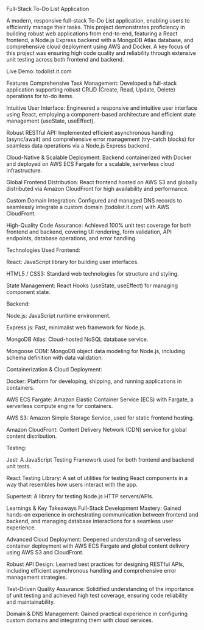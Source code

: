 Full-Stack To-Do List Application

A modern, responsive full-stack To-Do List application, enabling users to efficiently manage their tasks. This project demonstrates proficiency in building robust web applications from end-to-end, featuring a React frontend, a Node.js Express backend with a MongoDB Atlas database, and comprehensive cloud deployment using AWS and Docker. A key focus of this project was ensuring high code quality and reliability through extensive unit testing across both frontend and backend.

Live Demo:
todolist.it.com

Features
Comprehensive Task Management: Developed a full-stack application supporting robust CRUD (Create, Read, Update, Delete) operations for to-do items.

Intuitive User Interface: Engineered a responsive and intuitive user interface using React, employing a component-based architecture and efficient state management (useState, useEffect).

Robust RESTful API: Implemented efficient asynchronous handling (async/await) and comprehensive error management (try-catch blocks) for seamless data operations via a Node.js Express backend.

Cloud-Native & Scalable Deployment: Backend containerized with Docker and deployed on AWS ECS Fargate for a scalable, serverless cloud infrastructure.

Global Frontend Distribution: React frontend hosted on AWS S3 and globally distributed via Amazon CloudFront for high availability and performance.

Custom Domain Integration: Configured and managed DNS records to seamlessly integrate a custom domain (todolist.it.com) with AWS CloudFront.

High-Quality Code Assurance: Achieved 100% unit test coverage for both frontend and backend, covering UI rendering, form validation, API endpoints, database operations, and error handling.

Technologies Used
Frontend:

React: JavaScript library for building user interfaces.

HTML5 / CSS3: Standard web technologies for structure and styling.

State Management: React Hooks (useState, useEffect) for managing component state.

Backend:

Node.js: JavaScript runtime environment.

Express.js: Fast, minimalist web framework for Node.js.

MongoDB Atlas: Cloud-hosted NoSQL database service.

Mongoose ODM: MongoDB object data modeling for Node.js, including schema definition with data validation.

Containerization & Cloud Deployment:

Docker: Platform for developing, shipping, and running applications in containers.

AWS ECS Fargate: Amazon Elastic Container Service (ECS) with Fargate, a serverless compute engine for containers.

AWS S3: Amazon Simple Storage Service, used for static frontend hosting.

Amazon CloudFront: Content Delivery Network (CDN) service for global content distribution.

Testing:

Jest: A JavaScript Testing Framework used for both frontend and backend unit tests.

React Testing Library: A set of utilities for testing React components in a way that resembles how users interact with the app.

Supertest: A library for testing Node.js HTTP servers/APIs.

Learnings & Key Takeaways
Full-Stack Development Mastery: Gained hands-on experience in orchestrating communication between frontend and backend, and managing database interactions for a seamless user experience.

Advanced Cloud Deployment: Deepened understanding of serverless container deployment with AWS ECS Fargate and global content delivery using AWS S3 and CloudFront.

Robust API Design: Learned best practices for designing RESTful APIs, including efficient asynchronous handling and comprehensive error management strategies.

Test-Driven Quality Assurance: Solidified understanding of the importance of unit testing and achieved high test coverage, ensuring code reliability and maintainability.

Domain & DNS Management: Gained practical experience in configuring custom domains and integrating them with cloud services.

